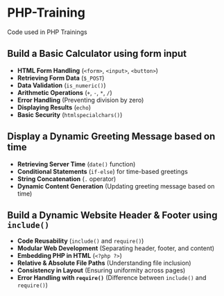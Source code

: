 # PHP-Training
Code used in PHP Trainings

## Build a Basic Calculator using form input
- **HTML Form Handling** (`<form>`, `<input>`, `<button>`)  
- **Retrieving Form Data** (`$_POST`)  
- **Data Validation** (`is_numeric()`)  
- **Arithmetic Operations** (`+`, `-`, `*`, `/`)  
- **Error Handling** (Preventing division by zero)  
- **Displaying Results** (`echo`)  
- **Basic Security** (`htmlspecialchars()`)
  
## Display a Dynamic Greeting Message based on time
- **Retrieving Server Time** (`date()` function)  
- **Conditional Statements** (`if-else`) for time-based greetings  
- **String Concatenation** (`.` operator)  
- **Dynamic Content Generation** (Updating greeting message based on time)

## Build a Dynamic Website Header & Footer using `include()`
- **Code Reusability** (`include()` and `require()`)  
- **Modular Web Development** (Separating header, footer, and content)  
- **Embedding PHP in HTML** (`<?php ?>`)  
- **Relative & Absolute File Paths** (Understanding file inclusion)  
- **Consistency in Layout** (Ensuring uniformity across pages)  
- **Error Handling with `require()`** (Difference between `include()` and `require()`)

